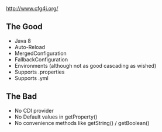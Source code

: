 http://www.cfg4j.org/

The Good
--------

* Java 8
* Auto-Reload
* MergedConfiguration
* FallbackConfiguration
* Environments (although not as good cascading as wished)
* Supports .properties
* Supports .yml

The Bad
-------

* No CDI provider
* No Default values in getProperty()
* No convenience methods like getString() / getBoolean()


